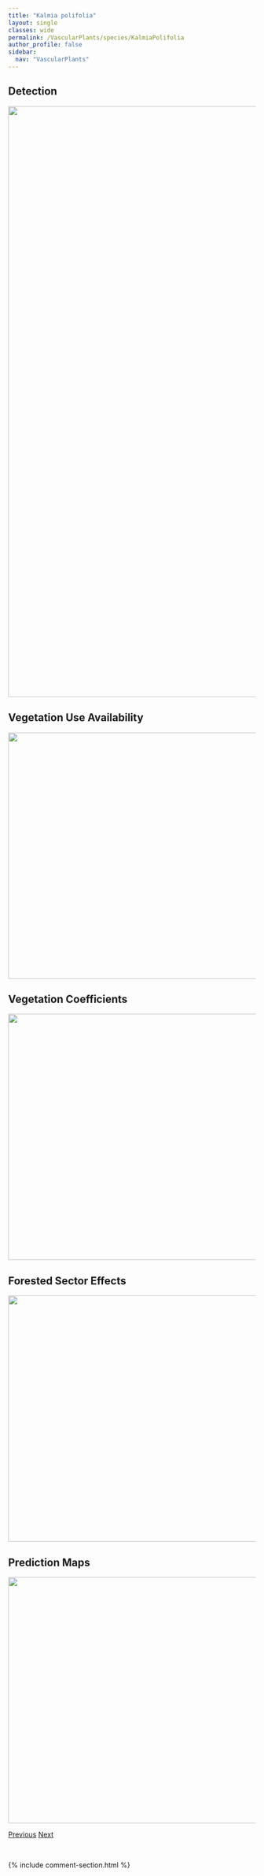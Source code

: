 ```yaml
---
title: "Kalmia polifolia"
layout: single
classes: wide
permalink: /VascularPlants/species/KalmiaPolifolia
author_profile: false
sidebar:
  nav: "VascularPlants"
---
```


<h2>Detection</h2>

<a href="https://drive.google.com/uc?export=view&id=1iCv4ieO7p8Eat1FK4Hjddpv3qSAkBqzV">
<img src="https://drive.google.com/uc?export=view&id=1iCv4ieO7p8Eat1FK4Hjddpv3qSAkBqzV" height = "1200" width = "800">
</a>


<h2>Vegetation Use Availability</h2>

<a href="https://drive.google.com/uc?export=view&id=1aP3kyhQjhBcn3St1risuvaRMpcYPxyid">
<img src="https://drive.google.com/uc?export=view&id=1aP3kyhQjhBcn3St1risuvaRMpcYPxyid" height = "500" width = "1000">
</a>


<h2>Vegetation Coefficients</h2>

<a href="https://drive.google.com/uc?export=view&id=1uIPv56DTZIuk1eHCx2eYPoXg1kVKNrp3">
<img src="https://drive.google.com/uc?export=view&id=1uIPv56DTZIuk1eHCx2eYPoXg1kVKNrp3" height = "500" width = "1000">
</a>


<h2>Forested Sector Effects</h2>

<a href="https://drive.google.com/uc?export=view&id=1IGhizrLXp2Qw-NlBUw5v-H1unFqQuL3o">
<img src="https://drive.google.com/uc?export=view&id=1IGhizrLXp2Qw-NlBUw5v-H1unFqQuL3o" height = "500" width = "1000">
</a>


<h2>Prediction Maps</h2>

<a href="https://drive.google.com/uc?export=view&id=1_DY0m29erGhOK6GgUhZ-L2WIAI6nwPGE">
<img src="https://drive.google.com/uc?export=view&id=1_DY0m29erGhOK6GgUhZ-L2WIAI6nwPGE" height = "500" width = "1000">
</a>


<a href="/DevelopmentWebsite/VascularPlants/species/KalmiaMicrophylla" class="pagination--pager" title="Kalmia microphylla">Previous</a> <a href="/DevelopmentWebsite/VascularPlants/species/KnautiaArvensis" class="pagination--pager" title="Knautia arvensis">Next</a>

<p>&nbsp;</p>

{% include comment-section.html %}

